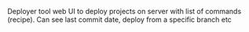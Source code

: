 Deployer tool web UI to deploy projects on server with list of commands (recipe). Can see last commit date, deploy from a specific branch etc
